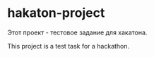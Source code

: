 # hakaton-project
Этот проект - тестовое задание для хакатона.

This project is a test task for a hackathon.
